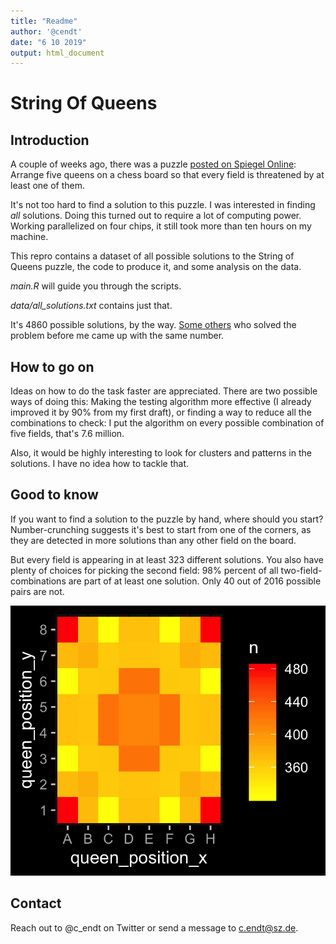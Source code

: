 ```yaml
---
title: "Readme"
author: '@cendt'
date: "6 10 2019"
output: html_document
---
```


# String Of Queens

## Introduction

A couple of weeks ago, there was a puzzle [posted on Spiegel Online](https://www.spiegel.de/karriere/raetsel-der-woche-fuenf-damen-auf-einem-schachbrett-a-1285289.html): Arrange five queens on a chess board so that every field is threatened by at least one of them.

It's not too hard to find a solution to this puzzle. I was interested in finding _all_ solutions. Doing this turned out to require a lot of computing power. Working parallelized on four chips, it still took more than ten hours on my machine.

This repro contains a dataset of all possible solutions to the String of Queens puzzle, the code to produce it, and some analysis on the data.

*main.R* will guide you through the scripts.

*data/all_solutions.txt* contains just that.

It's 4860 possible solutions, by the way. [Some others](https://www.spiegel.de/karriere/fuenf-damen-raetsel-wie-spiegel-leser-es-geloest-haben-a-1286494.html) who solved the problem before me came up with the same number.

## How to go on

Ideas on how to do the task faster are appreciated. There are two possible ways of doing this: Making the testing algorithm more effective (I already improved it by 90% from my first draft), or finding a way to reduce all the combinations to check: I put the algorithm on every possible combination of five fields, that's 7.6 million.

Also, it would be highly interesting to look for clusters and patterns in the solutions. I have no idea how to tackle that.

## Good to know

If you want to find a solution to the puzzle by hand, where should you start? Number-crunching suggests it's best to start from one of the corners, as they are detected in more solutions than any other field on the board.

But every field is appearing in at least 323 different solutions. You also have plenty of choices for picking the second field: 98% percent of all two-field-combinations are part of at least one solution. Only 40 out of 2016 possible pairs are not.

![](img/heatmap.png)

## Contact

Reach out to @c_endt on Twitter or send a message to c.endt@sz.de.